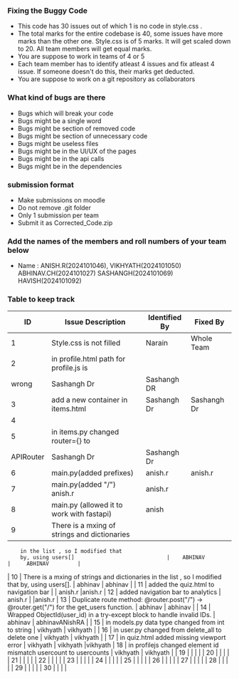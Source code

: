### Fixing the Buggy Code

- This code has 30 issues out of which 1 is no code in style.css . 
- The total marks for the entire codebase is 40, some issues have more marks than the other one. Style.css is of 5 marks. It will get scaled down to 20. All team members will get equal marks.
- You are suppose to work in teams of 4 or 5
- Each team member has to identify atleast 4 issues and fix atleast 4 issue. If someone doesn't do this, their marks get deducted.
- You are suppose to work on a git repository as collaborators

### What kind of bugs are there

- Bugs which will break your code
- Bugs might be a single word
- Bugs might be section of removed code
- Bugs might be section of unnecessary code
- Bugs might be useless files
- Bugs might be in the UI/UX of the pages
- Bugs might be in the api calls
- Bugs might be in the dependencies  

### submission format

- Make submissions on moodle
- Do not remove .git folder 
- Only 1 submission per team
- Submit it as Corrected_Code.zip

### Add the names of the members and roll numbers of your team below

- Name : ANISH.R(2024101046),
        VIKHYATH(2024101050)
        ABHINAV.CH(2024101027)
        SASHANGH(2024101069)
        HAVISH(2024101092)

### Table to keep track

| ID  | Issue Description                        | Identified By | Fixed By     |
|-----|------------------------------------------|---------------|--------------|
| 1   | Style.css is not filled                                    |         Narain |     Whole Team     |
| 2   | in profile.html path for profile.js is   
        wrong                                    | Sashangh Dr   | Sashangh DR  |
| 3   | add a new container in items.html        | Sashangh Dr   | Sashangh Dr  |
| 4   |                                          |               |              |
| 5   | in items.py changed router={} to 
        APIRouter                                | Sashangh Dr   | Sashangh Dr  |
| 6   |   main.py(added prefixes)                |     anish.r       |   anish.r           |
| 7   |   main.py(added "/")                            anish.r    |       anish.r|
| 8   |    main.py (allowed it to work with fastapi)                                      |         anish      |              |anish
| 9   |             There is a mxing of strings and dictionaries 
        in the list , so I modified that
        by, using users[]                             |    ABHINAV           |     ABHINAV         |
| 10  |       There is a mxing of strings and dictionaries 
        in the list , so I modified that
        by, using users[].                                   |      abhinav         |     abhinav         |
| 11  |         added the quiz.html to navigation bar                                |               |    anish.r       |anish.r
| 12  |        added navigation bar to analytics                                 |         anish.r      |              |anish.r
| 13  |     Duplicate route method:
@router.post("/") → @router.get("/") for the get_users function.                                     |      abhinav         |    abhinav          |
| 14  |          Wrapped ObjectId(user_id) in a try-except block to handle invalid IDs.                                |        abhinav       |   abhinavANishRA           |
| 15  |   in models.py data type changed from int to string                                       |  vikhyath             |         vikhyath     |
| 16  |   in user.py changed from delete_all to delete one                                       |        vikhyath       |          vikhyath    |
| 17  |    in quiz.html added missing viewport error                                     |       vikhyath        |         vikhyath     |vikhyath
| 18  |     in profilejs changed element id mismatch usercount to usercounts                                     |    vikhyath           |   vikhyath           |
| 19  |                                          |               |              |
| 20  |                                          |               |              |
| 21  |                                          |               |              |
| 22  |                                          |               |              |
| 23  |                                          |               |              |
| 24  |                                          |               |              |
| 25  |                                          |               |              |
| 26  |                                          |               |              |
| 27  |                                          |               |              |
| 28  |                                          |               |              |
| 29  |                                          |               |              |
| 30  |                                          |               |              |
